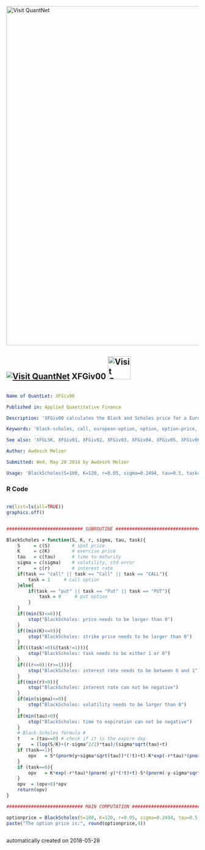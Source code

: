 [<img src="https://github.com/QuantLet/Styleguide-and-FAQ/blob/master/pictures/banner.png" width="888" alt="Visit QuantNet">](http://quantlet.de/)

## [<img src="https://github.com/QuantLet/Styleguide-and-FAQ/blob/master/pictures/qloqo.png" alt="Visit QuantNet">](http://quantlet.de/) **XFGiv00** [<img src="https://github.com/QuantLet/Styleguide-and-FAQ/blob/master/pictures/QN2.png" width="60" alt="Visit QuantNet 2.0">](http://quantlet.de/)

```yaml

Name of QuantLet: XFGiv00

Published in: Applied Quantitative Finance

Description: 'XFGiv00 calculates the Black and Scholes price for a European call or put option for a given spot price S, strike price K, risk-free interest rate r, volatility sigma, time to maturity tau and a task (0 = put option, 1 = call option).'

Keywords: 'black-scholes, call, european-option, option, option-price, put'

See also: 'XFGLSK, XFGiv01, XFGiv02, XFGiv03, XFGiv04, XFGiv05, XFGiv06'

Author: Awdesch Melzer

Submitted: Wed, May 28 2014 by Awdesch Melzer

Usage: 'BlackScholes(S=100, K=120, r=0.05, sigma=0.2494, tau=0.5, task=1)'
```

### R Code
```r

rm(list=ls(all=TRUE))
graphics.off()


############################ SUBROUTINE ################################

BlackScholes = function(S, K, r, sigma, tau, task){
    S     = c(S)        # spot price
    K     = c(K)        # exercise price
    tau   = c(tau)      # time to maturity
    sigma = c(sigma)    # volatility, std error
    r     = c(r)        # interest rate  
    if(task == "call" || task == "Call" || task == "CALL"){
        task = 1     # call option
    }else{
        if(task == "put" || task == "Put" || task == "PUT"){
            task = 0     # put option
        }
    }  
    if((min(S)<=0)){
        stop("BlackScholes: price needs to be larger than 0")
    }
    if((min(K)<=0)){
        stop("BlackScholes: strike price needs to be larger than 0")
    }
    if(((task!=0)&(task!=1))){
        stop("BlackScholes: task needs to be either 1 or 0")
    }
    if(((r<=0)|(r>=1))){
        stop("BlackScholes: interest rate needs to be between 0 and 1")
    }
    if((min(r)<0)){
        stop("BlackScholes: interest rate can not be negative")
    }
    if(min(sigma)<=0){
        stop("BlackScholes: volatility needs to be larger than 0")	
    }  
    if(min(tau)<0){
        stop("BlackScholes: time to expiration can not be negative")	
    }
    # Black-Scholes formula #
    t    = (tau==0) # check if it is the expire day   							
    y    = (log(S/K)+(r-sigma^2/2)*tau)/(sigma*sqrt(tau)+t)
    if (task==1){
        opv   = S*(pnorm(y+sigma*sqrt(tau))*(!t)+t)-K*exp(-r*tau)*(pnorm(y)*(!t)+t)
    } 
    if (task==0){
        opv   = K*exp(-r*tau)*(pnorm(-y)*(!t)+t)-S*(pnorm(-y-sigma*sqrt(tau))*(!t)+t)
    }
    opv  = (opv>0)*opv
    return(opv)	
}

############################ MAIN COMPUTATION ##############################

optionprice = BlackScholes(S=100, K=120, r=0.05, sigma=0.2494, tau=0.5, task=1) # Call option
paste("The option price is:", round(optionprice,4))



```

automatically created on 2018-05-28